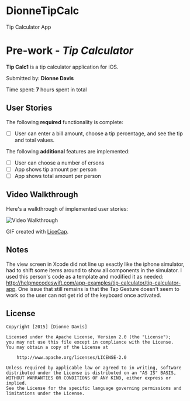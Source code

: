 # DionneTipCalc
Tip Calculator App
# Pre-work - *Tip Calculator*

**Tip Calc1** is a tip calculator application for iOS.

Submitted by: **Dionne Davis**

Time spent: **7** hours spent in total

## User Stories

The following **required** functionality is complete:
* [ ] User can enter a bill amount, choose a tip percentage, and see the tip and total values.

The following **additional** features are implemented:
- [ ] User can choose a number of ersons
- [ ] App shows tip amount per person
- [ ] App shows total amount per person

## Video Walkthrough 

Here's a walkthrough of implemented user stories:

<img src = 'file:///Users/DionneDavis/Documents/Tip%20Calculator.gif' title='Video Walkthrough' width='' alt='Video Walkthrough' />

GIF created with [LiceCap](http://www.cockos.com/licecap/).

## Notes
The view screen in Xcode did not line up exactly like the iphone simulator, had to shift some items around to show all components in the simulator. 
I used this person's code as a template and modified it as needed: http://helpmecodeswift.com/app-examples/tip-calculator/tip-calculator-app.
One issue that still remains is that the Tap Gesture doesn't seem to work so the user can not get rid of the keyboard once activated.

## License

    Copyright [2015] [Dionne Davis]

    Licensed under the Apache License, Version 2.0 (the "License");
    you may not use this file except in compliance with the License.
    You may obtain a copy of the License at

        http://www.apache.org/licenses/LICENSE-2.0

    Unless required by applicable law or agreed to in writing, software
    distributed under the License is distributed on an "AS IS" BASIS,
    WITHOUT WARRANTIES OR CONDITIONS OF ANY KIND, either express or implied.
    See the License for the specific language governing permissions and
    limitations under the License.
